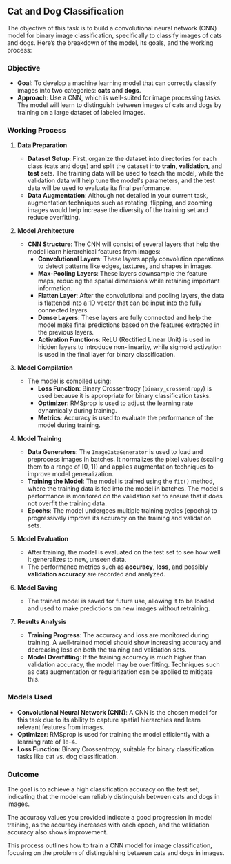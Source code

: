 ## Cat and Dog Classification
The objective of this task is to build a convolutional neural network (CNN) model for binary image classification, specifically to classify images of cats and dogs. Here’s the breakdown of the model, its goals, and the working process:

### Objective
- **Goal**: To develop a machine learning model that can correctly classify images into two categories: **cats** and **dogs**.
- **Approach**: Use a CNN, which is well-suited for image processing tasks. The model will learn to distinguish between images of cats and dogs by training on a large dataset of labeled images.

### Working Process

1. **Data Preparation**
   - **Dataset Setup**: First, organize the dataset into directories for each class (cats and dogs) and split the dataset into **train**, **validation**, and **test** sets. The training data will be used to teach the model, while the validation data will help tune the model's parameters, and the test data will be used to evaluate its final performance.
   - **Data Augmentation**: Although not detailed in your current task, augmentation techniques such as rotating, flipping, and zooming images would help increase the diversity of the training set and reduce overfitting.

2. **Model Architecture**
   - **CNN Structure**: The CNN will consist of several layers that help the model learn hierarchical features from images:
     - **Convolutional Layers**: These layers apply convolution operations to detect patterns like edges, textures, and shapes in images.
     - **Max-Pooling Layers**: These layers downsample the feature maps, reducing the spatial dimensions while retaining important information.
     - **Flatten Layer**: After the convolutional and pooling layers, the data is flattened into a 1D vector that can be input into the fully connected layers.
     - **Dense Layers**: These layers are fully connected and help the model make final predictions based on the features extracted in the previous layers.
     - **Activation Functions**: ReLU (Rectified Linear Unit) is used in hidden layers to introduce non-linearity, while sigmoid activation is used in the final layer for binary classification.

3. **Model Compilation**
   - The model is compiled using:
     - **Loss Function**: Binary Crossentropy (`binary_crossentropy`) is used because it is appropriate for binary classification tasks.
     - **Optimizer**: RMSprop is used to adjust the learning rate dynamically during training.
     - **Metrics**: Accuracy is used to evaluate the performance of the model during training.

4. **Model Training**
   - **Data Generators**: The `ImageDataGenerator` is used to load and preprocess images in batches. It normalizes the pixel values (scaling them to a range of [0, 1]) and applies augmentation techniques to improve model generalization.
   - **Training the Model**: The model is trained using the `fit()` method, where the training data is fed into the model in batches. The model's performance is monitored on the validation set to ensure that it does not overfit the training data.
   - **Epochs**: The model undergoes multiple training cycles (epochs) to progressively improve its accuracy on the training and validation sets.

5. **Model Evaluation**
   - After training, the model is evaluated on the test set to see how well it generalizes to new, unseen data.
   - The performance metrics such as **accuracy**, **loss**, and possibly **validation accuracy** are recorded and analyzed.

6. **Model Saving**
   - The trained model is saved for future use, allowing it to be loaded and used to make predictions on new images without retraining.

7. **Results Analysis**
   - **Training Progress**: The accuracy and loss are monitored during training. A well-trained model should show increasing accuracy and decreasing loss on both the training and validation sets.
   - **Model Overfitting**: If the training accuracy is much higher than validation accuracy, the model may be overfitting. Techniques such as data augmentation or regularization can be applied to mitigate this.

### Models Used
- **Convolutional Neural Network (CNN)**: A CNN is the chosen model for this task due to its ability to capture spatial hierarchies and learn relevant features from images.
- **Optimizer**: RMSprop is used for training the model efficiently with a learning rate of 1e-4.
- **Loss Function**: Binary Crossentropy, suitable for binary classification tasks like cat vs. dog classification.

### Outcome
The goal is to achieve a high classification accuracy on the test set, indicating that the model can reliably distinguish between cats and dogs in images. 

The accuracy values you provided indicate a good progression in model training, as the accuracy increases with each epoch, and the validation accuracy also shows improvement.

This process outlines how to train a CNN model for image classification, focusing on the problem of distinguishing between cats and dogs in images.

